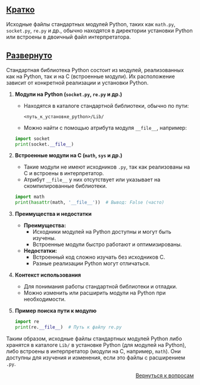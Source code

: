 ## <u>Кратко</u>

Исходные файлы стандартных модулей Python, таких как `math.py`, `socket.py`, `re.py` и др., обычно находятся в
директории установки Python или встроены в двоичный файл интерпретатора.

## <u>Развернуто</u>

Стандартная библиотека Python состоит из модулей, реализованных как на Python, так и на C (встроенные модули). Их
расположение зависит от конкретной реализации и установки Python.

1. **Модули на Python (`socket.py`, `re.py` и др.)**
    - Находятся в каталоге стандартной библиотеки, обычно по пути:
      ```
      <путь_к_установке_python>/Lib/
      ```  
    - Можно найти с помощью атрибута модуля `__file__`, например:
    ```python
    import socket
    print(socket.__file__)
    ```

2. **Встроенные модули на C (`math`, `sys` и др.)**
    - Такие модули не имеют исходников `.py`, так как реализованы на C и встроены в интерпретатор.
    - Атрибут `__file__` у них отсутствует или указывает на скомпилированные библиотеки.
    ```python
    import math
    print(hasattr(math, '__file__'))  # Вывод: False (часто)
    ```

3. **Преимущества и недостатки**
    - **Преимущества:**
        - Исходники модулей на Python доступны и могут быть изучены.
        - Встроенные модули быстро работают и оптимизированы.
    - **Недостатки:**
        - Встроенный код сложно изучать без исходников C.
        - Разные реализации Python могут отличаться.

4. **Контекст использования**
    - Для понимания работы стандартной библиотеки и отладки.
    - Можно изменить или расширить модули на Python при необходимости.

5. **Пример поиска пути к модулю**
    ```python
    import re
    print(re.__file__)  # Путь к файлу re.py
    ```

Таким образом, исходные файлы стандартных модулей Python либо хранятся в каталоге `Lib/` в установке Python (для модулей
на Python), либо встроены в интерпретатор (модули на C, например, `math`). Они доступны для изучения и изменения, если
это файлы с расширением `.py`.

<div align="right">

[Вернуться к вопросам](../Вопросы.md)

</div>
